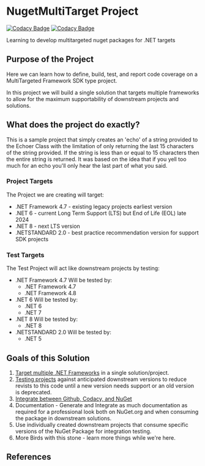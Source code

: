 # NugetMultiTarget Project

[![Codacy Badge](https://app.codacy.com/project/badge/Grade/ebe6acfb0e90460b8ec51bc8fad03eb9)](https://app.codacy.com/gh/DanDeveloping/nugetMultiTarget/dashboard?utm_source=gh&utm_medium=referral&utm_content=&utm_campaign=Badge_grade)
[![Codacy Badge](https://app.codacy.com/project/badge/Coverage/ebe6acfb0e90460b8ec51bc8fad03eb9)](https://app.codacy.com/gh/DanDeveloping/nugetMultiTarget/dashboard?utm_source=gh&utm_medium=referral&utm_content=&utm_campaign=Badge_coverage)

Learning to develop multitargeted nuget packages for .NET targets

## Purpose of the Project

Here we can learn how to define, build, test, and report code coverage on a MultiTargeted Framework SDK type project.

In this project we will build a single solution that targets multiple frameworks to allow for the maximum supportability of downstream projects and solutions.

## What does the project do exactly?

This is a sample project that simply creates an 'echo' of a string provided to the Echoer Class with the limitation of only returning the last 15 characters of the string provided.  If the string is less than or equal to 15 characters then the entire string is returned.  It was based on the idea that if you yell too much for an echo you'll only hear the last part of what you said.

### Project Targets

The Project we are creating will target:

- .NET Framework 4.7 - existing legacy projects earliest version
- .NET 6 - current Long Term Support (LTS) but End of Life (EOL) late 2024
- .NET 8 - next LTS version
- .NETSTANDARD 2.0 - best practice recommendation version for support SDK projects

### Test Targets

The Test Project will act like downstream projects by testing:

- .NET Framework 4.7
  Will be tested by:
  - .NET Framework 4.7
  - .NET Framework 4.8
- .NET 6
  Will be tested by:
  - .NET 6
  - .NET 7
- .NET 8
  Will be tested by:
  - .NET 8
- .NETSTANDARD 2.0
  Will be tested by:
  - .NET 5

## Goals of this Solution

1. [Target multiple .NET Frameworks](TargetMultipleFrameworks.md) in a single solution/project.
2. [Testing projects](TestProjects.md) against anticipated downstream versions to reduce revists to this code until a new version needs support or an old version is deprecated.
3. [Integrate between Github, Codacy, and NuGet](GithubAndCodacy.md)
4. Documentation - Generate and Integrate as much documentation as required for a professional look both on NuGet.org and when consuming the package in downstream solutions.
5. Use individually created downstream projects that consume specific versions of the NuGet Package for integration testing.
6. More Birds with this stone - learn more things while we're here.

## References
